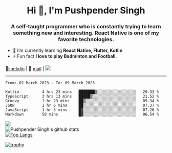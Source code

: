 <h1 align="center">Hi 👋, I'm Pushpender Singh</h1>
<h3 align="center">A self-taught programmer who is constantly trying to learn something new and interesting. React Native is one of my favorite technologies.</h3>

- 🌱 I’m currently learning **React Native, Flutter, Kotlin**
- ⚡ Fun fact **I love to play Badminton and Football.**

👔[linekdin](https://www.linkedin.com/in/pushpender-singh-240061202/) | 📧 [mail](mailto:pushpendersingh.ps@proton.me) | ![](https://komarev.com/ghpvc/?username=pushpender-singh-ap&color=blue)


---

<!--START_SECTION:waka-->

```text
From: 02 March 2023 - To: 09 March 2023

Kotlin          4 hrs 23 mins   ███████▒░░░░░░░░░░░░░░░░░   29.33 %
TypeScript      3 hrs 13 mins   █████▒░░░░░░░░░░░░░░░░░░░   21.52 %
Groovy          1 hr 23 mins    ██▒░░░░░░░░░░░░░░░░░░░░░░   09.34 %
JSON            1 hr 6 mins     ██░░░░░░░░░░░░░░░░░░░░░░░   07.37 %
JavaScript      1 hr 5 mins     █▓░░░░░░░░░░░░░░░░░░░░░░░   07.26 %
Markdown        58 mins         █▓░░░░░░░░░░░░░░░░░░░░░░░   06.54 %
```

<!--END_SECTION:waka-->

<img align="left" src="https://github-readme-streak-stats.herokuapp.com/?user=pushpender-singh-ap&theme=dark" /></br>
![Pushpender Singh's github stats](https://github-readme-stats.vercel.app/api?username=pushpender-singh-ap&show_icons=true&theme=radical&count_private=true)</br>
[![Top Langs](https://github-readme-stats.vercel.app/api/top-langs/?username=pushpender-singh-ap&theme=radical)](https://github.com/pushpender-singh-ap/github-readme-stats)

[![trophy](https://github-profile-trophy.vercel.app/?username=pushpender-singh-ap&theme=radical)](https://github.com/pushpender-singh-ap/pushpender-singh-ap)
